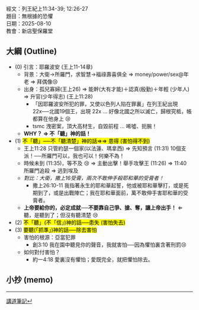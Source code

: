 經文：列王紀上11:34-39; 12:26-27   
題目：無根據的恐懼   
日期：2025-08-10   
教會：新店聖保羅堂   


## 大綱 (Outline)

- (0) 引言：耶羅波安 (王上11-14章)
	- 背景：大衛→所羅門，求智慧→福祿壽喜俱全 ⇒ money/power/sex@年老 ⇒ 拜偶像😢
	- 出身：孤兒寡婦(王上26) ⇒ 能幹(大有才能)＋認真(殷勤)＋年輕 (少年人) ⇒ 升官(少年得志) (王上11:28)
		- 「因耶羅波安所犯的罪，又使以色列人陷在罪裏」在列王紀出現 22x──北國19個王，出現 22x ... 好像北國之所以滅亡，歸根究柢，帳都算在他身上 😢
		- tsmc 洩密案，頂大高材生，自毀前程 ... 唏噓、扼腕！
	- **WHY？ ⇒ 不「聽」神的話！**
- (1) <mark>不「聽」──不「聽清楚」神的話⇒⇒ 患得 (害怕得不到)</mark>
	- 王上11:28 只管約瑟一個家(以法蓮、瑪拿西) ⇒ 先知預言 (11:31) 10個支派！──所羅門可以，我也可以！何樂不為！
	- 時候未到 (11:35)，等不及 😢 ⇒ 主動出擊！舉手攻擊王 (11:26) ⇒ 11:40 所羅門追殺 ⇒ 逃到埃及
	- *對比：大衛，撒上16受膏，兩次不敢伸手殺耶和華的受膏者！*
		- 撒上26:10-11 我指著永生的耶和華起誓，他或被耶和華擊打，或是死期到了，或是出戰陣亡；我在耶和華面前，萬不敢伸手害耶和華的受膏者。
	- **上帝要給你的，必定成就──不要靠自己爭、搶、奪，讓上帝出手！** ⇐ 聽，是聽到了；但沒有聽清楚 😢
- (2) <mark>不「聽」(不「信」)神的話──患失 (害怕失去)</mark>
- (3) <mark>要聽(「抓準」)神的話──除去害怕</mark>
	- 害怕的根源：亞當犯罪
		- 創3:10 我在園中聽見你的聲音，我就害怕──因為懼怕裏含著刑罰😢
	- 如何對付害怕？
		- 約一4:18 愛裏沒有懼怕；愛既完全，就把懼怕除去。
 


## 小抄 (memo)




---


[講道筆記↵](README.md)


